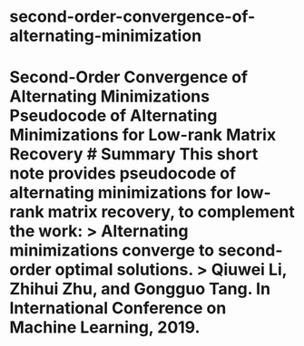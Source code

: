 # second-order-convergence-of-alternating-minimization
# Second-Order Convergence of Alternating Minimizations Pseudocode of Alternating Minimizations for Low-rank Matrix Recovery  # Summary This short note provides pseudocode of alternating minimizations for low-rank matrix recovery, to complement the work:  > **Alternating minimizations converge to second-order optimal solutions**.    > Qiuwei Li, Zhihui Zhu, and Gongguo Tang. In International Conference on Machine Learning, 2019.    
